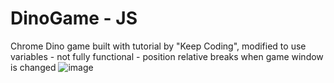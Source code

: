 # DinoGame - JS

Chrome Dino game built with tutorial by "Keep Coding", modified to use variables - not fully functional - position relative breaks when game window is changed
![image](https://user-images.githubusercontent.com/49447848/169642426-2027d2bf-1cd5-4073-90ad-54aa82041fca.png)
